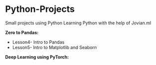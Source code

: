 # Python-Projects
Small projects using Python
Learning Python with the help of Jovian.ml

**Zero to Pandas:**  
* Lesson4- Intro to Pandas 
* Lesson5- Intro to Matplotlib and Seaborn

**Deep Learning using PyTorch:** 
